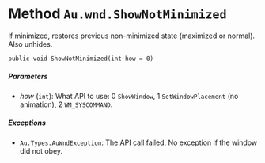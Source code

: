 # Method `Au.wnd.ShowNotMinimized`

If minimized, restores previous non-minimized state (maximized or normal). Also unhides.

```
public void ShowNotMinimized(int how = 0)
```

##### Parameters

- *how*  (`int`):
    What API to use: 0 `ShowWindow`, 1 `SetWindowPlacement` (no animation), 2 `WM_SYSCOMMAND`.

##### Exceptions

- `Au.Types.AuWndException`:
    The API call failed. No exception if the window did not obey.